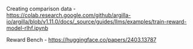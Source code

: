 Creating comparison data - https://colab.research.google.com/github/argilla-io/argilla/blob/v1.11.0/docs/_source/guides/llms/examples/train-reward-model-rlhf.ipynb


Reward Bench - https://huggingface.co/papers/2403.13787
